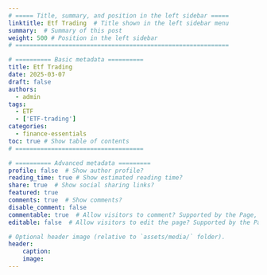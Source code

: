 ```yaml
---
# ===== Title, summary, and position in the left sidebar =====
linktitle: Etf Trading  # Title shown in the left sidebar menu
summary:  # Summary of this post
weight: 500 # Position in the left sidebar
# ============================================================

# ========== Basic metadata ==========
title: Etf Trading
date: 2025-03-07
draft: false
authors:
  - admin
tags:
  - ETF
  - ['ETF-trading']
categories:
  - finance-essentials
toc: true # Show table of contents
# ====================================

# ========== Advanced metadata =========
profile: false  # Show author profile?
reading_time: true # Show estimated reading time?
share: true  # Show social sharing links?
featured: true
comments: true  # Show comments?
disable_comment: false
commentable: true  # Allow visitors to comment? Supported by the Page, Post, and Book content types.
editable: false  # Allow visitors to edit the page? Supported by the Page, Post, and Book content types.

# Optional header image (relative to `assets/media/` folder).
header:
    caption: 
    image:  
---
```

